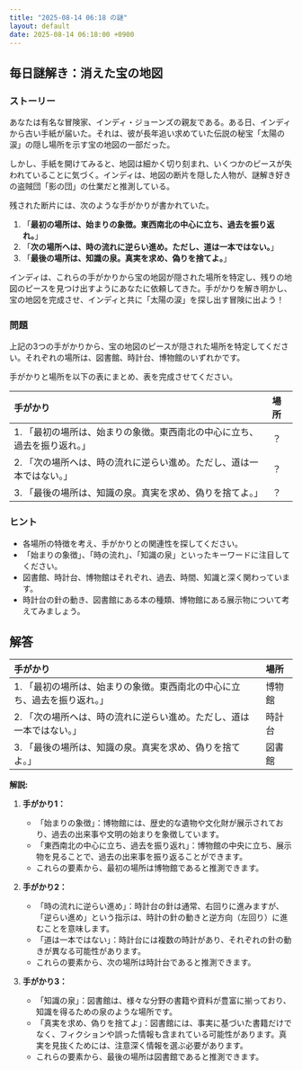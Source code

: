 ```yaml
---
title: "2025-08-14 06:18 の謎"
layout: default
date: 2025-08-14 06:18:00 +0900
---
```

## 毎日謎解き：消えた宝の地図

### ストーリー

あなたは有名な冒険家、インディ・ジョーンズの親友である。ある日、インディから古い手紙が届いた。それは、彼が長年追い求めていた伝説の秘宝「太陽の涙」の隠し場所を示す宝の地図の一部だった。

しかし、手紙を開けてみると、地図は細かく切り刻まれ、いくつかのピースが失われていることに気づく。インディは、地図の断片を隠した人物が、謎解き好きの盗賊団「影の団」の仕業だと推測している。

残された断片には、次のような手がかりが書かれていた。

1.  「**最初の場所は、始まりの象徴。東西南北の中心に立ち、過去を振り返れ。**」
2.  「**次の場所へは、時の流れに逆らい進め。ただし、道は一本ではない。**」
3.  「**最後の場所は、知識の泉。真実を求め、偽りを捨てよ。**」

インディは、これらの手がかりから宝の地図が隠された場所を特定し、残りの地図のピースを見つけ出すようにあなたに依頼してきた。手がかりを解き明かし、宝の地図を完成させ、インディと共に「太陽の涙」を探し出す冒険に出よう！

### 問題

上記の3つの手がかりから、宝の地図のピースが隠された場所を特定してください。それぞれの場所は、図書館、時計台、博物館のいずれかです。

手がかりと場所を以下の表にまとめ、表を完成させてください。

| 手がかり                                                   | 場所       |
| :--------------------------------------------------------- | :--------- |
| 1. 「最初の場所は、始まりの象徴。東西南北の中心に立ち、過去を振り返れ。」 | ？         |
| 2. 「次の場所へは、時の流れに逆らい進め。ただし、道は一本ではない。」       | ？         |
| 3. 「最後の場所は、知識の泉。真実を求め、偽りを捨てよ。」                 | ？         |

### ヒント

*   各場所の特徴を考え、手がかりとの関連性を探してください。
*   「始まりの象徴」、「時の流れ」、「知識の泉」といったキーワードに注目してください。
*   図書館、時計台、博物館はそれぞれ、過去、時間、知識と深く関わっています。
*   時計台の針の動き、図書館にある本の種類、博物館にある展示物について考えてみましょう。

## 解答

| 手がかり                                                   | 場所       |
| :--------------------------------------------------------- | :--------- |
| 1. 「最初の場所は、始まりの象徴。東西南北の中心に立ち、過去を振り返れ。」 | 博物館     |
| 2. 「次の場所へは、時の流れに逆らい進め。ただし、道は一本ではない。」       | 時計台     |
| 3. 「最後の場所は、知識の泉。真実を求め、偽りを捨てよ。」                 | 図書館     |

**解説:**

1.  **手がかり1：**
    *   「始まりの象徴」：博物館には、歴史的な遺物や文化財が展示されており、過去の出来事や文明の始まりを象徴しています。
    *   「東西南北の中心に立ち、過去を振り返れ」：博物館の中央に立ち、展示物を見ることで、過去の出来事を振り返ることができます。
    *   これらの要素から、最初の場所は博物館であると推測できます。

2.  **手がかり2：**
    *   「時の流れに逆らい進め」：時計台の針は通常、右回りに進みますが、「逆らい進め」という指示は、時計の針の動きと逆方向（左回り）に進むことを意味します。
    *   「道は一本ではない」：時計台には複数の時計があり、それぞれの針の動きが異なる可能性があります。
    *   これらの要素から、次の場所は時計台であると推測できます。

3.  **手がかり3：**
    *   「知識の泉」：図書館は、様々な分野の書籍や資料が豊富に揃っており、知識を得るための泉のような場所です。
    *   「真実を求め、偽りを捨てよ」：図書館には、事実に基づいた書籍だけでなく、フィクションや誤った情報も含まれている可能性があります。真実を見抜くためには、注意深く情報を選ぶ必要があります。
    *   これらの要素から、最後の場所は図書館であると推測できます。
